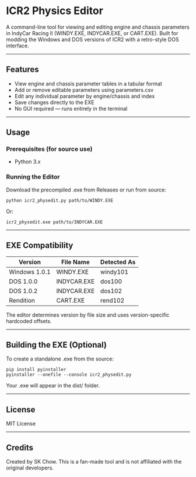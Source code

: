 # ICR2 Physics Editor

A command-line tool for viewing and editing engine and chassis parameters in IndyCar Racing II (WINDY.EXE, INDYCAR.EXE, or CART.EXE). Built for modding the Windows and DOS versions of ICR2 with a retro-style DOS interface.

---

## Features

- View engine and chassis parameter tables in a tabular format
- Add or remove editable parameters using parameters.csv
- Edit any individual parameter by engine/chassis and index
- Save changes directly to the EXE
- No GUI required — runs entirely in the terminal

---

## Usage

### Prerequisites (for source use)
- Python 3.x

### Running the Editor

Download the precompiled .exe from Releases or run from source:

    python icr2_physedit.py path/to/WINDY.EXE

Or:

    icr2_physedit.exe path/to/INDYCAR.EXE

---

## EXE Compatibility

Version       | File Name     | Detected As
------------- | ------------- | ------------
Windows 1.0.1 | WINDY.EXE     | windy101
DOS 1.0.0     | INDYCAR.EXE   | dos100
DOS 1.0.2     | INDYCAR.EXE   | dos102
Rendition     | CART.EXE      | rend102

The editor determines version by file size and uses version-specific hardcoded offsets.

---

## Building the EXE (Optional)

To create a standalone .exe from the source:

    pip install pyinstaller
    pyinstaller --onefile --console icr2_physedit.py

Your .exe will appear in the dist/ folder.

---

## License

MIT License

---

## Credits

Created by SK Chow. This is a fan-made tool and is not affiliated with the original developers.
